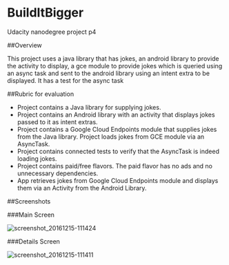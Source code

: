 # BuildItBigger
Udacity nanodegree project p4

##Overview

This project uses a java library that has jokes, an android library to provide the activity to display, a gce module to provide jokes 
which is queried using an async task and sent to the android library using an intent extra to be displayed. It has a test for the async 
task

##Rubric for evaluation 

* Project contains a Java library for supplying jokes.
* Project contains an Android library with an activity that displays jokes passed to it as intent extras.
* Project contains a Google Cloud Endpoints module that supplies jokes from the Java library. Project loads jokes from GCE module via an AsyncTask.
* Project contains connected tests to verify that the AsyncTask is indeed loading jokes.
* Project contains paid/free flavors. The paid flavor has no ads and no unnecessary dependencies.
* App retrieves jokes from Google Cloud Endpoints module and displays them via an Activity from the Android Library.

##Screenshots

###Main Screen

![screenshot_20161215-111424](https://cloud.githubusercontent.com/assets/19944703/21214564/7c2e447c-c2c1-11e6-92da-e9d78742d46a.png)


###Details Screen

![screenshot_20161215-111411](https://cloud.githubusercontent.com/assets/19944703/21214566/7dc5d7b4-c2c1-11e6-8b12-32a28b9dae55.png)

